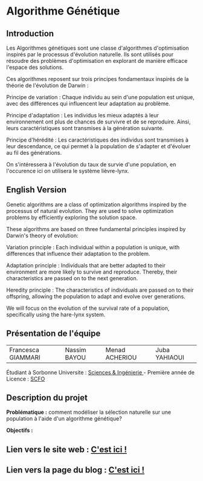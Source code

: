  # Algorithme Génétique 

## Introduction

Les Algorithmes génétiques sont une classe d'algorithmes d'optimisation inspirés par le processus d'évolution naturelle. Ils sont utilisés pour résoudre des problèmes d'optimisation en explorant de manière efficace l'espace des solutions.

Ces algorithmes reposent sur trois principes fondamentaux inspirés de la théorie de l'évolution de Darwin :

Principe de variation :
Chaque individu au sein d'une population est unique, avec des différences qui influencent leur adaptation au problème.

Principe d'adaptation :
Les individus les mieux adaptés à leur environnement ont plus de chances de survivre et de se reproduire. Ainsi, leurs caractéristiques sont transmises à la génération suivante.

Principe d'hérédité :
Les caractéristiques des individus sont transmises à leur descendance, ce qui permet à la population de s'adapter et d'évoluer au fil des générations.

On s'intéressera à l'évolution du taux de survie d'une population, en l'occurence ici on utilisera le système lièvre-lynx.

## English Version 
Genetic algorithms are a class of optimization algorithms inspired by the processus of natural evolution. They are used to solve optimization problems by efficiently exploring the solution space.

These algorithms are based on three fundamental principles inspired by Darwin's theory of evolution:

Variation principle :
Each individual within a population is unique, with differences that influence their adaptation to the problem.

Adaptation principle :
Individuals that are better adapted to their environment are more likely to survive and reproduce. Thereby, their characteristics are passed on to the next generation.

Heredity principle :
The characteristics of individuals are passed on to their offspring, allowing the population to adapt and evolve over generations.

We will focus on the evolution of the survival rate of a population, specifically using the hare-lynx system.

## Présentation de l'équipe

<table>
    <tr>
        <td>Francesca GIAMMARI</td>
        <td>Nassim BAYOU</td>
        <td>Menad ACHERIOU</td>
        <td>Juba YAHIAOUI</td>
    </tr>
</table>

Étudiant à Sorbonne Universite : <a href="https://www.sorbonne-universite.fr/#Sciences%20&%20Ing%C3%A9nierie"> Sciences & Ingénierie </a> - Première année de Licence : <a href="https://sciences.sorbonne-universite.fr/formation-sciences/offre-de-formation/licences/cycle-dintegration-l1/portail-sciences-formelles"> SCFO </a>

## Description du projet


**Problématique :** comment modéliser la sélection naturelle sur une population à l'aide d'un algorithme génétique?

**Objectifs :** 

## Lien vers le site web : <a href="https://are-dynamic-2024-g4.github.io/algo-genetique/"> C'est ici ! </a>

## Lien vers la page du blog : <a href="https://are-dynamic-2024-g4.github.io/algo-genetique/blog"> C'est ici !</a>
